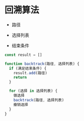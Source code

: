 # 回溯算法

- 路径

- 选择列表

- 结束条件

```ts
const result = []

function backtrack(路径, 选择列表) {
  if (满足结束条件) {
    result.add(路径)
    return
  }

  for (选择 in 选择列表) {
    做选择
    backtrack(路径, 选择列表)
    撤销选择
  }
}
```
